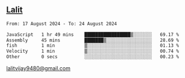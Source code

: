 ## [Lalit](https://lalit.sh)

<!--START_SECTION:waka-->

```txt
From: 17 August 2024 - To: 24 August 2024

JavaScript   1 hr 49 mins    █████████████████▒░░░░░░░   69.17 %
Assembly     45 mins         ███████▒░░░░░░░░░░░░░░░░░   28.69 %
fish         1 min           ▒░░░░░░░░░░░░░░░░░░░░░░░░   01.13 %
Velocity     1 min           ▒░░░░░░░░░░░░░░░░░░░░░░░░   00.74 %
Other        0 secs          ░░░░░░░░░░░░░░░░░░░░░░░░░   00.23 %
```

<!--END_SECTION:waka-->

lalitvijay9480@gmail.com
